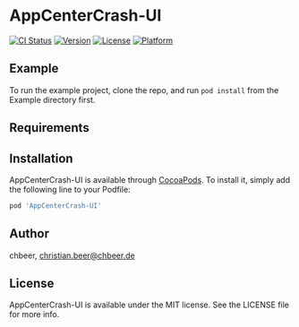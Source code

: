 # AppCenterCrash-UI

[![CI Status](https://img.shields.io/travis/chbeer/AppCenterCrash-UI.svg?style=flat)](https://travis-ci.org/chbeer/AppCenterCrash-UI)
[![Version](https://img.shields.io/cocoapods/v/AppCenterCrash-UI.svg?style=flat)](https://cocoapods.org/pods/AppCenterCrash-UI)
[![License](https://img.shields.io/cocoapods/l/AppCenterCrash-UI.svg?style=flat)](https://cocoapods.org/pods/AppCenterCrash-UI)
[![Platform](https://img.shields.io/cocoapods/p/AppCenterCrash-UI.svg?style=flat)](https://cocoapods.org/pods/AppCenterCrash-UI)

## Example

To run the example project, clone the repo, and run `pod install` from the Example directory first.

## Requirements

## Installation

AppCenterCrash-UI is available through [CocoaPods](https://cocoapods.org). To install
it, simply add the following line to your Podfile:

```ruby
pod 'AppCenterCrash-UI'
```

## Author

chbeer, christian.beer@chbeer.de

## License

AppCenterCrash-UI is available under the MIT license. See the LICENSE file for more info.
